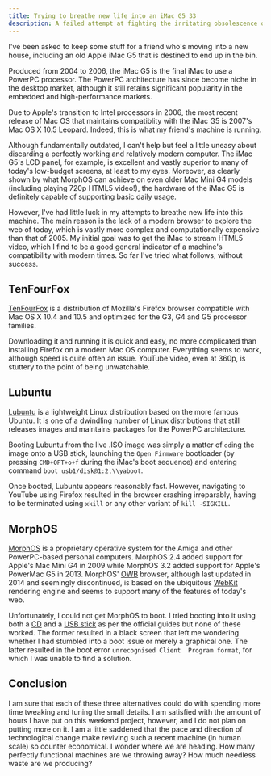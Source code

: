 ```yaml
---
title: Trying to breathe new life into an iMac G5 33
description: A failed attempt at fighting the irritating obsolescence of a wonderful iMac G5
---
```


I've been asked to keep some stuff for a friend who's moving into a new house,
including an old Apple iMac G5 that is destined to end up in the bin.

Produced from 2004 to 2006, the iMac G5 is the final iMac to use a PowerPC 
processor. The PowerPC architecture has since become niche in the desktop 
market, although it still retains significant popularity in the embedded and 
high-performance markets.

Due to Apple's transition to Intel processors in 2006, the most recent release 
of Mac OS that maintains compatiblity with the iMac G5 is 2007's Mac OS X 10.5 
Leopard. Indeed, this is what my friend's machine is running.

Although fundamentally outdated, I can't help but feel a little uneasy about
discarding a perfectly working and relatively modern computer. The iMac G5's
LCD panel, for example, is excellent and vastly superior to many of today's 
low-budget screens, at least to my eyes. Moreover, as clearly shown by what 
MorphOS can achieve on even older Mac Mini G4 models (including playing 720p
HTML5 video!), the hardware of the iMac G5 is definitely capable of supporting 
basic daily usage.

However, I've had little luck in my attempts to breathe new life into this 
machine. The main reason is the lack of a modern browser to explore the web of
today, which is vastly more complex and computationally expensive than that of 2005. 
My initial goal was to get the iMac to stream HTML5 video, which I find 
to be a good general indicator of a machine's compatibility with modern times. 
So far I've tried what follows, without success.

## TenFourFox

[TenFourFox](http://www.floodgap.com/software/tenfourfox/) is a distribution of
Mozilla's Firefox browser compatible with Mac OS X 10.4 and 10.5 and optimized
for the G3, G4 and G5 processor families.

Downloading it and running it is quick and easy, no more complicated than 
installing Firefox on a modern Mac OS computer. Everything seems to work, 
although speed is quite often an issue. YouTube video, even at 360p, is 
stuttery to the point of being unwatchable.

## Lubuntu

[Lubuntu](https://lubuntu.net) is a lightweight Linux distribution based on the 
more famous Ubuntu. It is one of a dwindling number of Linux distributions that 
still releases images and maintains packages for the PowerPC architecture.

Booting Lubuntu from the live .ISO image was simply a matter of `dd`ing the 
image onto a USB stick, launching the `Open Firmware` bootloader (by pressing 
`CMD+OPT+o+f` during the iMac's boot sequence) and entering command 
`boot usb1/disk@1:2,\\yaboot`.

Once booted, Lubuntu appears reasonably fast. However, navigating to YouTube 
using Firefox resulted in the browser crashing irreparably, having to be 
terminated using `xkill` or any other variant of `kill -SIGKILL`.

## MorphOS

[MorphOS](http://www.morphos-team.net) is a proprietary operative system for
the Amiga and other PowerPC-based personal computers. MorphOS 2.4 added support 
for Apple's Mac Mini G4 in 2009 while MorphOS 3.2 added support for Apple's 
PowerMac G5 in 2013. MorphOS' [OWB][OWB] browser, although last updated in 
2014 and seemingly discontinued, is based on the ubiquitous [WebKit][WebKit] 
rendering engine and seems to support many of the features of today's web. 

Unfortunately, I could not get MorphOS to boot. I tried booting into it using
both a [CD](http://www.morphos-team.net/installation) and a 
[USB stick](http://www.morphos-team.net/guide/usb-boot) as per the official 
guides but none of these worked. The former resulted in a black screen that 
left me wondering whether I had stumbled into a boot issue or merely a 
graphical one. The latter resulted in the boot error `unrecognised Client 
Program format`, for which I was unable to find a solution.

## Conclusion

I am sure that each of these three alternatives could do with spending more 
time tweaking and tuning the small details. I am satisfied with the amount of 
hours I have put on this weekend project, however, and I do not plan on putting 
more on it. I am a little saddened that the pace and direction of technological 
change make reviving such a recent machine (in human scale) so counter 
economical. I wonder where we are heading. How many perfectly functional 
machines are we throwing away? How much needless waste are we producing?

[OWB]: https://en.wikipedia.org/wiki/Origyn_Web_Browser
[WebKit]: https://en.wikipedia.org/wiki/WebKit

